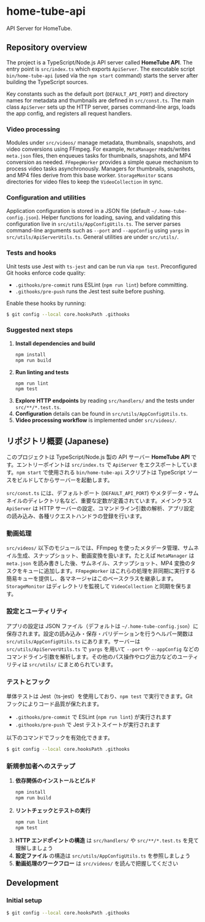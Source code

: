 # home-tube-api

API Server for HomeTube.

## Repository overview

The project is a TypeScript/Node.js API server called **HomeTube API**. The entry point is `src/index.ts` which exports `ApiServer`. The executable script `bin/home-tube-api` (used via the `npm start` command) starts the server after building the TypeScript sources.

Key constants such as the default port (`DEFAULT_API_PORT`) and directory names for metadata and thumbnails are defined in `src/const.ts`. The main class `ApiServer` sets up the HTTP server, parses command-line args, loads the app config, and registers all request handlers.

### Video processing

Modules under `src/videos/` manage metadata, thumbnails, snapshots, and video conversions using FFmpeg. For example, `MetaManager` reads/writes `meta.json` files, then enqueues tasks for thumbnails, snapshots, and MP4 conversion as needed. `FFmpegWorker` provides a simple queue mechanism to process video tasks asynchronously. Managers for thumbnails, snapshots, and MP4 files derive from this base worker. `StorageMonitor` scans directories for video files to keep the `VideoCollection` in sync.

### Configuration and utilities

Application configuration is stored in a JSON file (default `~/.home-tube-config.json`). Helper functions for loading, saving, and validating this configuration live in `src/utils/AppConfigUtils.ts`. The server parses command-line arguments such as `--port` and `--appConfig` using `yargs` in `src/utils/ApiServerUtils.ts`. General utilities are under `src/utils/`.

### Tests and hooks

Unit tests use Jest with `ts-jest` and can be run via `npm test`. Preconfigured Git hooks enforce code quality:

- `.githooks/pre-commit` runs ESLint (`npm run lint`) before committing.
- `.githooks/pre-push` runs the Jest test suite before pushing.

Enable these hooks by running:

```bash
$ git config --local core.hooksPath .githooks
```

### Suggested next steps

1. **Install dependencies and build**
   ```bash
   npm install
   npm run build
   ```
2. **Run linting and tests**
   ```bash
   npm run lint
   npm test
   ```
3. **Explore HTTP endpoints** by reading `src/handlers/` and the tests under `src/**/*.test.ts`.
4. **Configuration** details can be found in `src/utils/AppConfigUtils.ts`.
5. **Video processing workflow** is implemented under `src/videos/`.

## リポジトリ概要 (Japanese)

このプロジェクトは TypeScript/Node.js 製の API サーバー **HomeTube API** です。エントリーポイントは `src/index.ts` で `ApiServer` をエクスポートしています。`npm start` で使用される `bin/home-tube-api` スクリプトは TypeScript ソースをビルドしてからサーバーを起動します。

`src/const.ts` には、デフォルトポート (`DEFAULT_API_PORT`) やメタデータ・サムネイルのディレクトリ名など、重要な定数が定義されています。メインクラス `ApiServer` は HTTP サーバーの設定、コマンドライン引数の解析、アプリ設定の読み込み、各種リクエストハンドラの登録を行います。

### 動画処理

`src/videos/` 以下のモジュールでは、FFmpeg を使ったメタデータ管理、サムネイル生成、スナップショット、動画変換を扱います。たとえば `MetaManager` は `meta.json` を読み書きした後、サムネイル、スナップショット、MP4 変換のタスクをキューに追加します。`FFmpegWorker` はこれらの処理を非同期に実行する簡易キューを提供し、各マネージャはこのベースクラスを継承します。`StorageMonitor` はディレクトリを監視して `VideoCollection` と同期を保ちます。

### 設定とユーティリティ

アプリの設定は JSON ファイル（デフォルトは `~/.home-tube-config.json`）に保存されます。設定の読み込み・保存・バリデーションを行うヘルパー関数は `src/utils/AppConfigUtils.ts` にあります。サーバーは `src/utils/ApiServerUtils.ts` で `yargs` を用いて `--port` や `--appConfig` などのコマンドライン引数を解析します。その他のパス操作やログ出力などのユーティリティは `src/utils/` にまとめられています。

### テストとフック

単体テストは Jest（ts-jest）を使用しており、`npm test` で実行できます。Git フックによりコード品質が保たれます。

- `.githooks/pre-commit` で ESLint (`npm run lint`) が実行されます
- `.githooks/pre-push` で Jest テストスイートが実行されます

以下のコマンドでフックを有効化できます。

```bash
$ git config --local core.hooksPath .githooks
```

### 新規参加者へのステップ

1. **依存関係のインストールとビルド**
   ```bash
   npm install
   npm run build
   ```
2. **リントチェックとテストの実行**
   ```bash
   npm run lint
   npm test
   ```
3. **HTTP エンドポイントの構造** は `src/handlers/` や `src/**/*.test.ts` を見て理解しましょう
4. **設定ファイル** の構造は `src/utils/AppConfigUtils.ts` を参照しましょう
5. **動画処理のワークフロー** は `src/videos/` を読んで把握してください

## Development

### Initial setup

```bash
$ git config --local core.hooksPath .githooks
```
